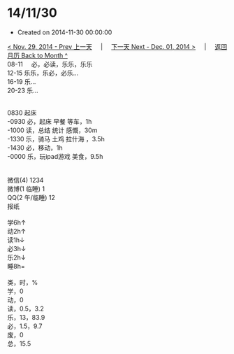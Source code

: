# 14/11/30

- Created on 2014-11-30 00:00:00

[< Nov. 29, 2014 - Prev 上一天](/_archived/lifelogs/2014/11/d29.md) &nbsp; &nbsp; | &nbsp; &nbsp; [下一天 Next - Dec. 01, 2014 >](/_archived/lifelogs/2014/12/d01.md) &nbsp; &nbsp; |  &nbsp; &nbsp; [返回月历 Back to Month ^](/_archived/lifelogs/2014/11/index.md)
<br/>08-11     必，必读，乐乐，乐乐<br/>12-15 乐乐，乐必，必乐…<br/>16-19 乐…<br/>20-23 乐…<div><br/></div>0830 起床<br/>-0930 必，起床 早餐 等车，1h<br/>-1000 读，总结 统计 感慨，30m<br/>-1330 乐，骑马 土鸡 拉什海 ，3.5h<br/>-1430 必，移动，1h<br/>-0000 乐，玩ipad游戏 美食，9.5h<div><br/></div><div><br/></div>微信(4) 1234<br/>微博(1 临睡) 1<br/>QQ(2 午/临睡) 12<br/>报纸<div><br/></div>学6h↑<br/>动2h↑<br/>读1h↓<br/>必3h↓<br/>乐2h↓<br/>睡8h=<div><br/></div>类，时，%<br/>学，0<br/>动，0<br/>读，0.5，3.2<br/>乐，13，83.9<br/>必，1.5，9.7<br/>废，0<br/>总，15.5</div>
